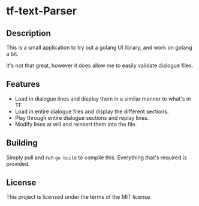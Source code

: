 # tf-text-Parser

## Description

This is a small application to try out a golang UI library, and work on golang a bit.

It's not that great, however it does allow me to easily validate dialogue files.

## Features

- Load in dialogue lines and display them in a similar manner to what's in TF
- Load in entire dialogue files and display the different sections.
- Play through entire dialogue sections and replay lines.
- Modify lines at will and reinsert them into the file.

## Building

Simply pull and run `go build` to compile this. Everything that's required is provided.

## License

This project is licensed under the terms of the MIT license.
